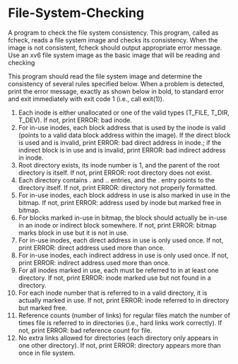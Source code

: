 # File-System-Checking

A program to check the file system consistency. 
This program, called as fcheck, reads a file system image and checks its consistency. When the image is not consistent, fcheck should output appropriate error message.
Use an xv6 file system image as the basic image that will be reading and checking

This program should read the file system image and determine the consistency of several rules specified below. When a problem is detected, print the error message, exactly as shown below in bold, to standard error and exit immediately with exit code 1 (i.e., call exit(1)).
1. Each inode is either unallocated or one of the valid types (T_FILE, T_DIR, T_DEV). If not, print ERROR: bad inode.
2. For in-use inodes, each block address that is used by the inode is valid (points to a valid data block address within the image). If the direct block is used and is invalid, print ERROR: bad direct address in inode.; if the indirect block is in use and is invalid, print ERROR: bad indirect address in inode.
3. Root directory exists, its inode number is 1, and the parent of the root directory is itself. If not, print ERROR: root directory does not exist.
4. Each directory contains . and .. entries, and the . entry points to the directory itself. If not, print ERROR: directory not properly formatted.
5. For in-use inodes, each block address in use is also marked in use in the bitmap. If not, print ERROR: address used by inode but marked free in bitmap.
6. For blocks marked in-use in bitmap, the block should actually be in-use in an inode or indirect block somewhere. If not, print ERROR: bitmap marks block in use but it is not in use.
7. For in-use inodes, each direct address in use is only used once. If not, print ERROR: direct address used more than once.
8. For in-use inodes, each indirect address in use is only used once. If not, print ERROR: indirect address used more than once.
9. For all inodes marked in use, each must be referred to in at least one directory. If not, print ERROR: inode marked use but not found in a directory.
10. For each inode number that is referred to in a valid directory, it is actually marked in use. If not, print ERROR: inode referred to in directory but marked free.
11. Reference counts (number of links) for regular files match the number of times file is referred to in directories (i.e., hard links work correctly). If not, print ERROR: bad reference count for file.
12. No extra links allowed for directories (each directory only appears in one other directory). If not, print ERROR: directory appears more than once in file system.

